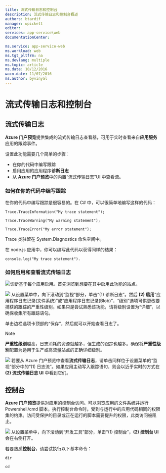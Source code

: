 ```yaml
---
title: 流式传输日志和控制台
description: 流式传输日志和控制台概述
authors: btardif
manager: wpickett
editor: 
services: app-service\web
documentationCenter: 

ms.service: app-service-web
ms.workload: web
ms.tgt_pltfrm: na
ms.devlang: multiple
ms.topic: article
ms.date: 10/12/2016
wacn.date: 11/07/2016
ms.author: byvinyal
---
```


# 流式传输日志和控制台

## 流式传输日志

**Azure 门户预览**提供集成的流式传输日志查看器，可用于实时查看来自**应用服务**应用的跟踪事件。

设置此功能需要几个简单的步骤：

- 在你的代码中编写跟踪
- 启用应用的应用程序**诊断日志**
- 从 **Azure 门户预览**中的内置“流式传输日志”UI 中查看流。

### 如何在你的代码中编写跟踪 ###

在你的代码中编写跟踪是很容易的。在 C# 中，可以很简单地编写这样的代码：

`````````````````````````
Trace.TraceInformation("My trace statement");
`````````````````````````

`````````````````````````
Trace.TraceWarning("My warning statement");
`````````````````````````

`````````````````````````
Trace.TraceError("My error statement");
`````````````````````````

Trace 类驻留在 System.Diagnostics 命名空间中。

在 node.js 应用中，你可以编写此代码以获得同样的结果：

`````````````````````````
console.log("My trace statement").
`````````````````````````

### 如何启用和查看流式传输日志
![][BrowseSitesScreenshot]诊断基于每个应用启用。首先浏览到想要在其中启用此功能的站点。

![][DiagnosticsLogs]
从设置菜单中，向下滚动到“监视”部分，单击“(1) 诊断日志”。然后 **(2) 启用**“应用程序日志记录(文件系统)”或“应用程序日志记录(Blob)”，“级别”选项可供更改要捕获的跟踪的严重性级别。如果只是尝试熟悉该功能，请将级别设置为“详细”，以确保收集所有跟踪语句。

单击边栏选项卡顶部的“保存”，然后就可以开始查看日志了。

>[!NOTE]
> **严重性级别**越高，日志消耗的资源就越多，但生成的跟踪也越多。确保将**严重性级别**配置为适用于生产或高流量站点的正确详细级别。

![][StreamingLogsScreenshot]
若要从 Azure 门户预览中查看**流式传输日志**，请单击同样位于设置菜单的“监视”部分中的“(1) 日志流”。如果应用主动写入跟踪语句，则会以近乎实时的方式在 **(2) 流式传输日志 UI** 中看到它们。

## 控制台
**Azure 门户预览**提供对应用的控制台访问。可以浏览应用的文件系统并运行 Powershell/cmd 脚本。执行控制台命令时，受到与运行中的应用代码相同的权限集的约束。访问受保护的目录或正在运行的脚本需要提升的权限，此类访问被阻止。

![][ConsoleScreenshot]
从设置菜单中，向下滚动到“开发工具”部分，单击“(1) 控制台”，**(2) 控制台 UI** 会在右侧打开。

若要熟悉**控制台**，请尝试执行以下基本命令：

`````````````````````````
dir
`````````````````````````

`````````````````````````
cd
`````````````````````````

<!-- Images. -->

[DiagnosticsLogs]: ./media/web-sites-streaming-logs-and-console/diagnostic-logs.png
[BrowseSitesScreenshot]: ./media/web-sites-streaming-logs-and-console/browse-sites.png
[StreamingLogsScreenshot]: ./media/web-sites-streaming-logs-and-console/streaming-logs.png
[ConsoleScreenshot]: ./media/web-sites-streaming-logs-and-console/console.png

<!---HONumber=Mooncake_1024_2016-->